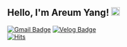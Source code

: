 ## Hello, I'm Areum Yang! <img src="https://media.giphy.com/media/hvRJCLFzcasrR4ia7z/giphy.gif" width="20">
[![Gmail Badge](https://img.shields.io/badge/Gmail-d14836?style=flat-square&logo=Gmail&logoColor=white&link=mailto:areumsheep@gmail.com)](mailto:areumsheep@gmail.com)
[![Velog Badge](https://img.shields.io/badge/velog-8BCB98?style=flat-square&logo=vimeo&logoColor=white&link=https://velog.io/@reum107)](https://velog.io/@reum107)   
[![Hits](https://hits.seeyoufarm.com/api/count/incr/badge.svg?url=https%3A%2F%2Fgithub.com%2Fareumsheep)](https://hits.seeyoufarm.com)

